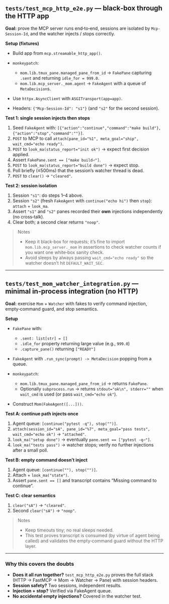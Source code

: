 ## `tests/test_mcp_http_e2e.py` — black‑box through the HTTP app

**Goal:** prove the MCP server runs end‑to‑end, sessions are isolated by `Mcp-Session-Id`, and the watcher injects / stops correctly.

**Setup (fixtures)**

* Build app from `mcp.streamable_http_app()`.
* `monkeypatch`:

  * `mom.lib.tmux_pane.managed_pane_from_id` → `FakePane` capturing `.sent` and returning `idle_for = 999.0`.
  * `mom.lib.mcp_server._mom.agent` → `FakeAgent` with a queue of `MetaDecision`s.
* Use `httpx.AsyncClient` with `ASGITransport(app=app)`.
* Headers: `{"Mcp-Session-Id": "s1"}` (and `"s2"` for the second session).

**Test 1: single session injects then stops**

1. Seed `FakeAgent` with:
   `[{"action":"continue","command":"make build"}, {"action":"stop","command":""}]`.
2. `POST` to MCP to call `attach(pane_id="%1", meta_goal="ship", wait_cmd="echo ready")`.
3. `POST` to `look_ma(status_report="init ok")` → expect first decision applied.
4. Assert `FakePane.sent == ["make build⏎"]`.
5. `POST` to `look_ma(status_report="build done")` → expect stop.
6. Poll briefly (≤500ms) that the session’s watcher thread is dead.
7. `POST` to `clear()` → `"cleared"`.

**Test 2: session isolation**

1. Session `"s1"`: do steps 1–4 above.
2. Session `"s2"` (fresh `FakeAgent` with `continue("echo hi")` then `stop`): `attach` + `look_ma`.
3. Assert `"s1"` and `"s2"` panes recorded their **own** injections independently (no cross‑talk).
4. Clear both; a second clear returns `"noop"`.

> Notes
>
> * Keep it black‑box for requests; it’s fine to import `mom.lib.mcp_server._mom` in assertions to check watcher counts if you want one white‑box sanity check.
> * Avoid sleeps by always passing `wait_cmd="echo ready"` so the watcher doesn’t hit `DEFAULT_WAIT_SEC`.

---

## `tests/test_mom_watcher_integration.py` — minimal in‑process integration (no HTTP)

**Goal:** exercise `Mom` + `Watcher` with fakes to verify command injection, empty‑command guard, and stop semantics.

**Setup**

* `FakePane` with:

  * `.sent: list[str] = []`
  * `.idle_for` property returning large value (e.g., `999.0`)
  * `.capture_pane()` returning `["READY"]`
* `FakeAgent` with `.run_sync(prompt) -> MetaDecision` popping from a queue.
* `monkeypatch`:

  * `mom.lib.tmux_pane.managed_pane_from_id` → returns `FakePane`.
  * Optionally `subprocess.run` → returns `stdout="ok\n", stderr=""` when `wait_cmd` is used (or pass `wait_cmd="echo ok"`).
* Construct `Mom(FakeAgent([...]))`.

**Test A: continue path injects once**

1. Agent queue: `[continue("pytest -q"), stop("")]`.
2. `attach(session_id="sA", pane_id="%7", meta_goal="pass tests", wait_cmd="echo ok")` → `"attached"`.
3. `look_ma("setup done")` → eventually `pane.sent == ["pytest -q⏎"]`.
4. `look_ma("tests pass")` → watcher stops; verify no further injections after a small poll.

**Test B: empty command doesn’t inject**

1. Agent queue: `[continue(""), stop("")]`.
2. Attach + `look_ma("state")`.
3. Assert `pane.sent == []` and transcript contains “Missing command to continue”.

**Test C: clear semantics**

1. `clear("sA")` → `"cleared"`.
2. Second `clear("sA")` → `"noop"`.

> Notes
>
> * Keep timeouts tiny; no real sleeps needed.
> * This test proves transcript is consumed (by virtue of agent being called) and validates the empty‑command guard without the HTTP layer.

---

### Why this covers the doubts

* **Does it all run together?** `test_mcp_http_e2e.py` proves the full stack (HTTP → FastMCP → Mom → Watcher → Pane) with session headers.
* **Session safety?** Two sessions, independent results.
* **Injection + stop?** Verified via FakeAgent queue.
* **No accidental empty injections?** Covered in the watcher test.

